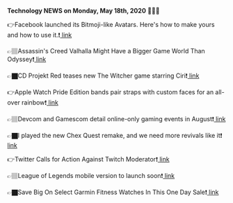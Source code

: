 <b>Technology NEWS on Monday, May 18th, 2020</b> 📡📡📡 

👉Facebook launched its Bitmoji-like Avatars. Here's how to make yours and how to use it.❗️<a href='https://techblock.club/?p=4829'> link</a>

👉🏽Assassin's Creed Valhalla Might Have a Bigger Game World Than Odyssey❗️<a href='https://techblock.club/?p=4831'> link</a>

👉🏿CD Projekt Red teases new The Witcher game starring Ciri❗️<a href='https://techblock.club/?p=4833'> link</a>

👉Apple Watch Pride Edition bands pair straps with custom faces for an all-over rainbow❗️<a href='https://techblock.club/?p=4835'> link</a>

👉🏽Devcom and Gamescom detail online-only gaming events in August❗️<a href='https://techblock.club/?p=4837'> link</a>

👉🏿I played the new Chex Quest remake, and we need more revivals like it❗️<a href='https://techblock.club/?p=4839'> link</a>

👉Twitter Calls for Action Against Twitch Moderator❗️<a href='https://techblock.club/?p=4841'> link</a>

👉🏽League of Legends mobile version to launch soon❗️<a href='https://techblock.club/?p=4843'> link</a>

👉🏿Save Big On Select Garmin Fitness Watches In This One Day Sale❗️<a href='https://techblock.club/?p=4845'> link</a>

